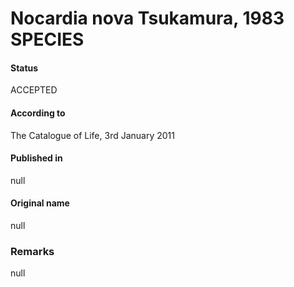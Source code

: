 # Nocardia nova Tsukamura, 1983 SPECIES

#### Status
ACCEPTED

#### According to
The Catalogue of Life, 3rd January 2011

#### Published in
null

#### Original name
null

### Remarks
null